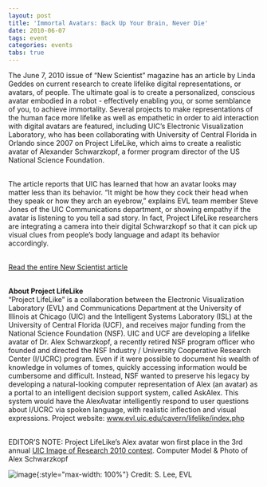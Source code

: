 ```yaml
---
layout: post
title: 'Immortal Avatars: Back Up Your Brain, Never Die'
date: 2010-06-07
tags: event
categories: events
tabs: true
---
```


The June 7, 2010 issue of &ldquo;New Scientist&rdquo; magazine has an article by Linda Geddes on current research to create lifelike digital representations, or avatars, of people. The ultimate goal is to create a personalized, conscious avatar embodied in a robot - effectively enabling you, or some semblance of you, to achieve immortality. Several projects to make representations of the human face more lifelike as well as empathetic in order to aid interaction with digital avatars are featured, including UIC&rsquo;s Electronic Visualization Laboratory, who has been collaborating with University of Central Florida in Orlando since 2007 on Project LifeLike, which aims to create a realistic avatar of Alexander Schwarzkopf, a former program director of the US National Science Foundation.<br><br>

The article reports that UIC has learned that how an avatar looks may matter less than its behavior. &ldquo;It might be how they cock their head when they speak or how they arch an eyebrow,&rdquo; explains EVL team member Steve Jones of the UIC Communications department, or showing empathy if the avatar is listening to you tell a sad story. In fact, Project LifeLike researchers are integrating a camera into their digital Schwarzkopf so that it can pick up visual clues from people&rsquo;s body language and adapt its behavior accordingly.<br><br>

<a href="http://www.newscientist.com/article/mg20627631.100-immortal-avatars-back-up-your-brain-never-die.html">Read the entire New Scientist article</a><br><br>

<strong>About Project LifeLike</strong><br>
&ldquo;Project LifeLike&rdquo; is a collaboration between the Electronic Visualization Laboratory (EVL) and Communications Department at the University of Illinois at Chicago (UIC) and the Intelligent Systems Laboratory (ISL) at the University of Central Florida (UCF), and receives major funding from the National Science Foundation (NSF). UIC and UCF are developing a lifelike avatar of Dr. Alex Schwarzkopf, a recently retired NSF program officer who founded and directed the NSF Industry / University Cooperative Research Center (I/UCRC) program. Even if it were possible to document his wealth of knowledge in volumes of tomes, quickly accessing information would be cumbersome and difficult. Instead, NSF wanted to preserve his legacy by developing a natural-looking computer representation of Alex (an avatar) as a portal to an intelligent decision support system, called AskAlex. This system would have the AlexAvatar intelligently respond to user questions about I/UCRC via spoken language, with realistic inflection and visual expressions. Project website: <a href="http://www.evl.uic.edu/cavern/lifelike/index.php">www.evl.uic.edu/cavern/lifelike/index.php</a><br><br>

EDITOR&rsquo;S NOTE: Project LifeLike&rsquo;s Alex avatar won first place in the 3rd annual <a href="http://grad.uic.edu/gallery/30610">UIC Image of Research 2010 contest</a>.
Computer Model &amp; Photo of Alex Schwarzkopf

![image](https://www.evl.uic.edu/output/originals/alex_model_20070529_sm.jpg-srcw.jpg){:style="max-width: 100%"}
Credit: S. Lee, EVL

